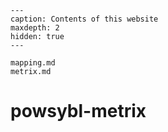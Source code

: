 ```{toctree}
---
caption: Contents of this website
maxdepth: 2
hidden: true
---

mapping.md
metrix.md
```

# powsybl-metrix

